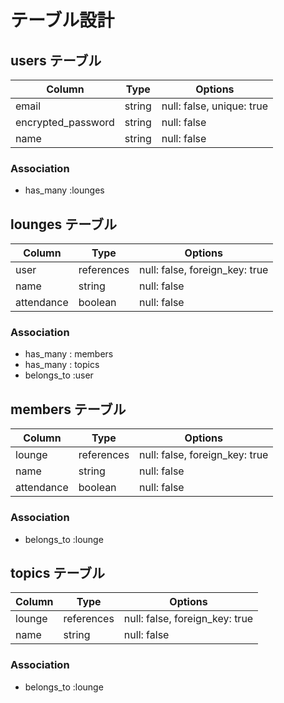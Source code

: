 # テーブル設計

## users テーブル

| Column             | Type   | Options     |
| ------------------ | ------ | ----------- |
| email               | string | null: false, unique: true |
| encrypted_password   | string | null: false |
| name   | string | null: false |

### Association

- has_many :lounges


## lounges テーブル

| Column | Type   | Options     |
| ------ | ------ | ----------- |
| user   | references | null: false, foreign_key: true |
| name   | string | null: false |
| attendance   | boolean | null: false |

### Association

- has_many : members
- has_many : topics
- belongs_to :user


## members テーブル

| Column  | Type       | Options                        |
| ------- | ---------- | ------------------------------ |
| lounge    | references | null: false, foreign_key: true |
| name   | string | null: false |
| attendance    | boolean | null: false |

### Association
- belongs_to :lounge


## topics テーブル

| Column | Type   | Options     |
| ------ | ------ | ----------- |
| lounge   | references | null: false, foreign_key: true |
| name   | string | null: false |


### Association

- belongs_to :lounge